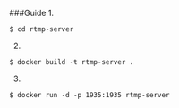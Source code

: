 ###Guide
1.
```
$ cd rtmp-server
```
2.
```
$ docker build -t rtmp-server .
```
3.
```
$ docker run -d -p 1935:1935 rtmp-server
```

